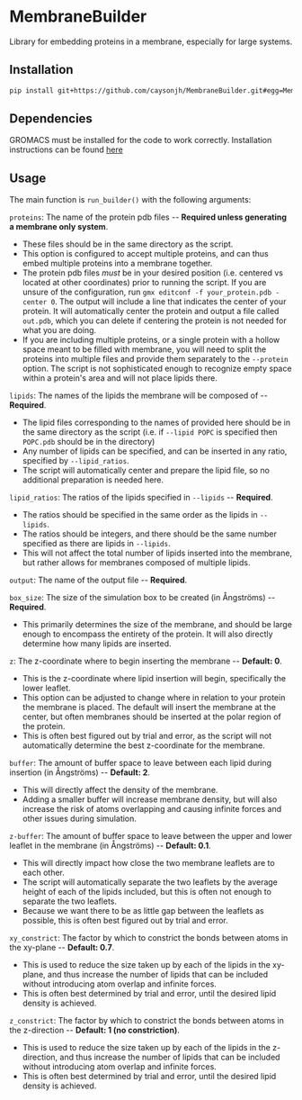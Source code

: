 # MembraneBuilder
Library for embedding proteins in a membrane, especially for large systems.

## Installation 


```bash 
pip install git+https://github.com/caysonjh/MembraneBuilder.git#egg=MembraneBuilder
```

## Dependencies

GROMACS must be installed for the code to work correctly. Installation instructions can be found [here](https://manual.gromacs.org/current/install-guide/index.html)

## Usage 

The main function is `run_builder()` with the following arguments: 

 `proteins`: The name of the protein pdb files -- **Required unless generating a membrane only system**. 
  - These files should be in the same directory as the script. 
  - This option is configured to accept multiple proteins, and can thus embed multiple proteins into a membrane together. 
  - The protein pdb files *must* be in your desired position (i.e. centered vs located at other coordinates) prior to running the script. If you are unsure of the configuration, run `gmx editconf -f your_protein.pdb -center 0`. The output will include a line that indicates the center of your protein. It will automatically center the protein and output a file called `out.pdb`, which you can delete if centering the protein is not needed for what you are doing. 
  - If you are including multiple proteins, or a single protein with a hollow space meant to be filled with membrane, you will need to split the proteins into multiple files and provide them separately to the `--protein` option. The script is not sophisticated enough to recognize empty space within a protein's area and will not place lipids there. 

`lipids`: The names of the lipids the membrane will be composed of -- **Required**.
  - The lipid files corresponding to the names of provided here should be in the same directory as the script (i.e. if `--lipid POPC` is specified then `POPC.pdb` should be in the directory)
  - Any number of lipids can be specified, and can be inserted in any ratio, specified by `--lipid_ratios`.
  - The script will automatically center and prepare the lipid file, so no additional preparation is needed here.

`lipid_ratios`: The ratios of the lipids specified in `--lipids` -- **Required**.
  - The ratios should be specified in the same order as the lipids in `--lipids`.
  - The ratios should be integers, and there should be the same number specified as there are lipids in `--lipids`.
  - This will not affect the total number of lipids inserted into the membrane, but rather allows for membranes composed of multiple lipids.

`output`: The name of the output file -- **Required**.

`box_size`: The size of the simulation box to be created (in &Aring;ngstr&ouml;ms) -- **Required**.
  - This primarily determines the size of the membrane, and should be large enough to encompass the entirety of the protein. It will also directly determine how many lipids are inserted.

`z`: The z-coordinate where to begin inserting the membrane -- **Default: 0**. 
  - This is the z-coordinate where lipid insertion will begin, specifically the lower leaflet.
  - This option can be adjusted to change where in relation to your protein the membrane is placed. The default will insert the membrane at the center, but often membranes should be inserted at the polar region of the protein. 
  - This is often best figured out by trial and error, as the script will not automatically determine the best z-coordinate for the membrane.

`buffer`: The amount of buffer space to leave between each lipid during insertion (in &Aring;ngstr&ouml;ms) -- **Default: 2**. 
  - This will directly affect the density of the membrane. 
  - Adding a smaller buffer will increase membrane density, but will also increase the risk of atoms overlapping and causing infinite forces and other issues during simulation. 

`z-buffer`: The amount of buffer space to leave between the upper and lower leaflet in the membrane (in &Aring;ngstr&ouml;ms) -- **Default: 0.1**. 
  - This will directly impact how close the two membrane leaflets are to each other.
  - The script will automatically separate the two leaflets by the average height of each of the lipids included, but this is often not enough to separate the two leaflets. 
  - Because we want there to be as little gap between the leaflets as possible, this is often best figured out by trial and error. 

`xy_constrict`: The factor by which to constrict the bonds between atoms in the xy-plane -- **Default: 0.7**. 
  - This is used to reduce the size taken up by each of the lipids in the xy-plane, and thus increase the number of lipids that can be included without introducing atom overlap and infinite forces. 
  - This is often best determined by trial and error, until the desired lipid density is achieved.

`z_constrict`: The factor by which to constrict the bonds between atoms in the z-direction -- **Default: 1 (no constriction)**. 
  - This is used to reduce the size taken up by each of the lipids in the z-direction, and thus increase the number of lipids that can be included without introducing atom overlap and infinite forces.
  - This is often best determined by trial and error, until the desired lipid density is achieved.
